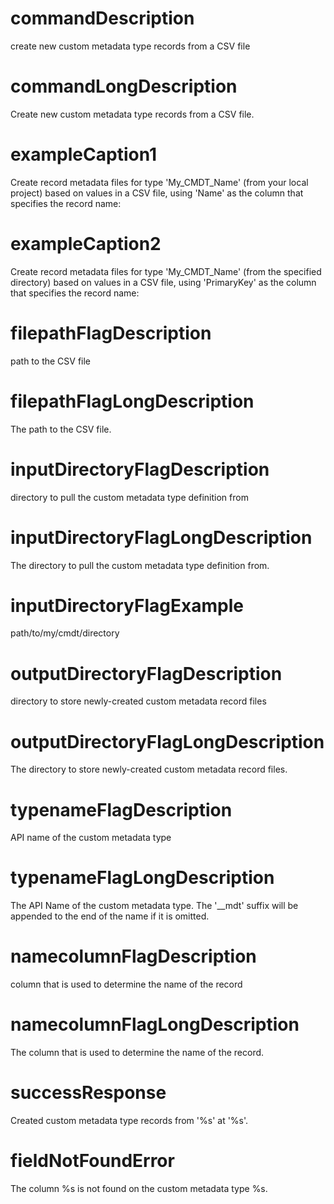 # commandDescription

create new custom metadata type records from a CSV file

# commandLongDescription

Create new custom metadata type records from a CSV file.

# exampleCaption1

Create record metadata files for type 'My_CMDT_Name' (from your local project) based on values in a CSV file, using 'Name' as the column that specifies the record name:

# exampleCaption2

Create record metadata files for type 'My_CMDT_Name' (from the specified directory) based on values in a CSV file, using 'PrimaryKey' as the column that specifies the record name:

# filepathFlagDescription

path to the CSV file

# filepathFlagLongDescription

The path to the CSV file.

# inputDirectoryFlagDescription

directory to pull the custom metadata type definition from

# inputDirectoryFlagLongDescription

The directory to pull the custom metadata type definition from.

# inputDirectoryFlagExample

path/to/my/cmdt/directory

# outputDirectoryFlagDescription

directory to store newly-created custom metadata record files

# outputDirectoryFlagLongDescription

The directory to store newly-created custom metadata record files.

# typenameFlagDescription

API name of the custom metadata type

# typenameFlagLongDescription

The API Name of the custom metadata type. The '\_\_mdt' suffix will be appended to the end of the name if it is omitted.

# namecolumnFlagDescription

column that is used to determine the name of the record

# namecolumnFlagLongDescription

The column that is used to determine the name of the record.

# successResponse

Created custom metadata type records from '%s' at '%s'.

# fieldNotFoundError

The column %s is not found on the custom metadata type %s.
